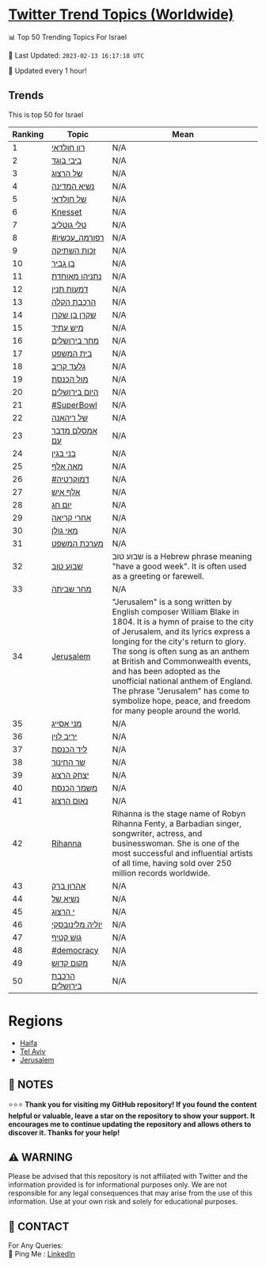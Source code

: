 [Twitter Trend Topics (Worldwide)](https://github.com/ErcinDedeoglu/Twitter-Trend-Topics)
==========


📊 Top 50 Trending Topics For Israel

📆 Last Updated: `2023-02-13 16:17:18 UTC`

🔧 Updated every 1 hour!


## Trends

This is top 50 for Israel

| Ranking | Topic | Mean |
| ------- | ------------ | ------------ |
| 1 | [רון חולדאי](http://twitter.com/search?q=%d7%a8%d7%95%d7%9f+%d7%97%d7%95%d7%9c%d7%93%d7%90%d7%99) | N/A |
| 2 | [ביבי בוגד](http://twitter.com/search?q=%d7%91%d7%99%d7%91%d7%99+%d7%91%d7%95%d7%92%d7%93) | N/A |
| 3 | [של הרצוג](http://twitter.com/search?q=%d7%a9%d7%9c+%d7%94%d7%a8%d7%a6%d7%95%d7%92) | N/A |
| 4 | [נשיא המדינה](http://twitter.com/search?q=%d7%a0%d7%a9%d7%99%d7%90+%d7%94%d7%9e%d7%93%d7%99%d7%a0%d7%94) | N/A |
| 5 | [של חולדאי](http://twitter.com/search?q=%d7%a9%d7%9c+%d7%97%d7%95%d7%9c%d7%93%d7%90%d7%99) | N/A |
| 6 | [Knesset](http://twitter.com/search?q=Knesset) | N/A |
| 7 | [טלי גוטליב](http://twitter.com/search?q=%d7%98%d7%9c%d7%99+%d7%92%d7%95%d7%98%d7%9c%d7%99%d7%91) | N/A |
| 8 | [#רפורמה_עכשיו](http://twitter.com/search?q=%23%d7%a8%d7%a4%d7%95%d7%a8%d7%9e%d7%94_%d7%a2%d7%9b%d7%a9%d7%99%d7%95) | N/A |
| 9 | [זכות השתיקה](http://twitter.com/search?q=%d7%96%d7%9b%d7%95%d7%aa+%d7%94%d7%a9%d7%aa%d7%99%d7%a7%d7%94) | N/A |
| 10 | [בן גביר](http://twitter.com/search?q=%d7%91%d7%9f+%d7%92%d7%91%d7%99%d7%a8) | N/A |
| 11 | [נתניהו מאוחדת](http://twitter.com/search?q=%d7%a0%d7%aa%d7%a0%d7%99%d7%94%d7%95+%d7%9e%d7%90%d7%95%d7%97%d7%93%d7%aa) | N/A |
| 12 | [דמעות תנין](http://twitter.com/search?q=%d7%93%d7%9e%d7%a2%d7%95%d7%aa+%d7%aa%d7%a0%d7%99%d7%9f) | N/A |
| 13 | [הרכבת הקלה](http://twitter.com/search?q=%d7%94%d7%a8%d7%9b%d7%91%d7%aa+%d7%94%d7%a7%d7%9c%d7%94) | N/A |
| 14 | [שקרן בן שקרן](http://twitter.com/search?q=%d7%a9%d7%a7%d7%a8%d7%9f+%d7%91%d7%9f+%d7%a9%d7%a7%d7%a8%d7%9f) | N/A |
| 15 | [מיש עתיד](http://twitter.com/search?q=%d7%9e%d7%99%d7%a9+%d7%a2%d7%aa%d7%99%d7%93) | N/A |
| 16 | [מחר בירושלים](http://twitter.com/search?q=%d7%9e%d7%97%d7%a8+%d7%91%d7%99%d7%a8%d7%95%d7%a9%d7%9c%d7%99%d7%9d) | N/A |
| 17 | [בית המשפט](http://twitter.com/search?q=%d7%91%d7%99%d7%aa+%d7%94%d7%9e%d7%a9%d7%a4%d7%98) | N/A |
| 18 | [גלעד קריב](http://twitter.com/search?q=%d7%92%d7%9c%d7%a2%d7%93+%d7%a7%d7%a8%d7%99%d7%91) | N/A |
| 19 | [מול הכנסת](http://twitter.com/search?q=%d7%9e%d7%95%d7%9c+%d7%94%d7%9b%d7%a0%d7%a1%d7%aa) | N/A |
| 20 | [היום בירושלים](http://twitter.com/search?q=%d7%94%d7%99%d7%95%d7%9d+%d7%91%d7%99%d7%a8%d7%95%d7%a9%d7%9c%d7%99%d7%9d) | N/A |
| 21 | [#SuperBowl](http://twitter.com/search?q=%23SuperBowl) | N/A |
| 22 | [של ריהאנה](http://twitter.com/search?q=%d7%a9%d7%9c+%d7%a8%d7%99%d7%94%d7%90%d7%a0%d7%94) | N/A |
| 23 | [אמסלם מדבר עם](http://twitter.com/search?q=%d7%90%d7%9e%d7%a1%d7%9c%d7%9d+%d7%9e%d7%93%d7%91%d7%a8+%d7%a2%d7%9d) | N/A |
| 24 | [בני בגין](http://twitter.com/search?q=%d7%91%d7%a0%d7%99+%d7%91%d7%92%d7%99%d7%9f) | N/A |
| 25 | [מאה אלף](http://twitter.com/search?q=%d7%9e%d7%90%d7%94+%d7%90%d7%9c%d7%a3) | N/A |
| 26 | [#דמוקרטיה](http://twitter.com/search?q=%23%d7%93%d7%9e%d7%95%d7%a7%d7%a8%d7%98%d7%99%d7%94) | N/A |
| 27 | [אלף איש](http://twitter.com/search?q=%d7%90%d7%9c%d7%a3+%d7%90%d7%99%d7%a9) | N/A |
| 28 | [יום חג](http://twitter.com/search?q=%d7%99%d7%95%d7%9d+%d7%97%d7%92) | N/A |
| 29 | [אחרי קריאה](http://twitter.com/search?q=%d7%90%d7%97%d7%a8%d7%99+%d7%a7%d7%a8%d7%99%d7%90%d7%94) | N/A |
| 30 | [מאי גולן](http://twitter.com/search?q=%d7%9e%d7%90%d7%99+%d7%92%d7%95%d7%9c%d7%9f) | N/A |
| 31 | [מערכת המשפט](http://twitter.com/search?q=%d7%9e%d7%a2%d7%a8%d7%9b%d7%aa+%d7%94%d7%9e%d7%a9%d7%a4%d7%98) | N/A |
| 32 | [שבוע טוב](http://twitter.com/search?q=%d7%a9%d7%91%d7%95%d7%a2+%d7%98%d7%95%d7%91) | שבוע טוב is a Hebrew phrase meaning "have a good week". It is often used as a greeting or farewell. |
| 33 | [מחר שביתה](http://twitter.com/search?q=%d7%9e%d7%97%d7%a8+%d7%a9%d7%91%d7%99%d7%aa%d7%94) | N/A |
| 34 | [Jerusalem](http://twitter.com/search?q=Jerusalem) | "Jerusalem" is a song written by English composer William Blake in 1804. It is a hymn of praise to the city of Jerusalem, and its lyrics express a longing for the city's return to glory. The song is often sung as an anthem at British and Commonwealth events, and has been adopted as the unofficial national anthem of England. The phrase "Jerusalem" has come to symbolize hope, peace, and freedom for many people around the world. |
| 35 | [מני אסייג](http://twitter.com/search?q=%d7%9e%d7%a0%d7%99+%d7%90%d7%a1%d7%99%d7%99%d7%92) | N/A |
| 36 | [יריב לוין](http://twitter.com/search?q=%d7%99%d7%a8%d7%99%d7%91+%d7%9c%d7%95%d7%99%d7%9f) | N/A |
| 37 | [ליד הכנסת](http://twitter.com/search?q=%d7%9c%d7%99%d7%93+%d7%94%d7%9b%d7%a0%d7%a1%d7%aa) | N/A |
| 38 | [שר החינוך](http://twitter.com/search?q=%d7%a9%d7%a8+%d7%94%d7%97%d7%99%d7%a0%d7%95%d7%9a) | N/A |
| 39 | [יצחק הרצוג](http://twitter.com/search?q=%d7%99%d7%a6%d7%97%d7%a7+%d7%94%d7%a8%d7%a6%d7%95%d7%92) | N/A |
| 40 | [משמר הכנסת](http://twitter.com/search?q=%d7%9e%d7%a9%d7%9e%d7%a8+%d7%94%d7%9b%d7%a0%d7%a1%d7%aa) | N/A |
| 41 | [נאום הרצוג](http://twitter.com/search?q=%d7%a0%d7%90%d7%95%d7%9d+%d7%94%d7%a8%d7%a6%d7%95%d7%92) | N/A |
| 42 | [Rihanna](http://twitter.com/search?q=Rihanna) | Rihanna is the stage name of Robyn Rihanna Fenty, a Barbadian singer, songwriter, actress, and businesswoman. She is one of the most successful and influential artists of all time, having sold over 250 million records worldwide. |
| 43 | [אהרון ברק](http://twitter.com/search?q=%d7%90%d7%94%d7%a8%d7%95%d7%9f+%d7%91%d7%a8%d7%a7) | N/A |
| 44 | [נשיא של](http://twitter.com/search?q=%d7%a0%d7%a9%d7%99%d7%90+%d7%a9%d7%9c) | N/A |
| 45 | [י הרצוג](http://twitter.com/search?q=%d7%99+%d7%94%d7%a8%d7%a6%d7%95%d7%92) | N/A |
| 46 | [יוליה מלינובסקי](http://twitter.com/search?q=%d7%99%d7%95%d7%9c%d7%99%d7%94+%d7%9e%d7%9c%d7%99%d7%a0%d7%95%d7%91%d7%a1%d7%a7%d7%99) | N/A |
| 47 | [גוש קטיף](http://twitter.com/search?q=%d7%92%d7%95%d7%a9+%d7%a7%d7%98%d7%99%d7%a3) | N/A |
| 48 | [#democracy](http://twitter.com/search?q=%23democracy) | N/A |
| 49 | [מקום קדוש](http://twitter.com/search?q=%d7%9e%d7%a7%d7%95%d7%9d+%d7%a7%d7%93%d7%95%d7%a9) | N/A |
| 50 | [הרכבת בירושלים](http://twitter.com/search?q=%d7%94%d7%a8%d7%9b%d7%91%d7%aa+%d7%91%d7%99%d7%a8%d7%95%d7%a9%d7%9c%d7%99%d7%9d) | N/A |



# Regions

* [Haifa](</Israel/Haifa.md>)
* [Tel Aviv](</Israel/Tel Aviv.md>)
* [Jerusalem](</Israel/Jerusalem.md>)



## 📝 NOTES

⭐⭐⭐ **Thank you for visiting my GitHub repository! If you found the content helpful or valuable, leave a star on the repository to show your support. It encourages me to continue updating the repository and allows others to discover it. Thanks for your help!**


## ⚠️ WARNING

Please be advised that this repository is not affiliated with Twitter and the information provided is for informational purposes only. We are not responsible for any legal consequences that may arise from the use of this information. Use at your own risk and solely for educational purposes.


## 📨 CONTACT

 For Any Queries:  
            🏓 Ping Me : [LinkedIn](https://www.linkedin.com/in/ercindedeoglu/)
